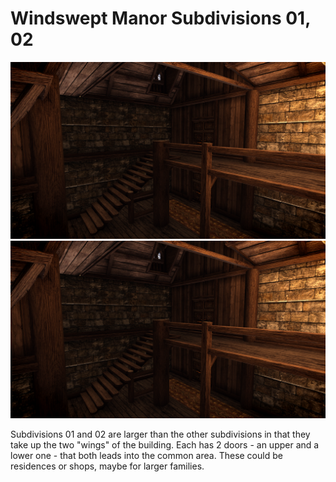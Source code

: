 # Windswept Manor Subdivisions 01, 02

![](/windhelm/pics/windsweptsubdiv1.png?raw=true "Subdivision 01")
![](/windhelm/pics/windsweptsubdiv1.png?raw=true "Subdivision 02")

Subdivisions 01 and 02 are larger than the other subdivisions in that they take up the two "wings" of the building. Each has 2 doors - an upper and a lower one - that both leads into the common area. These could be residences or shops, maybe for larger families.

